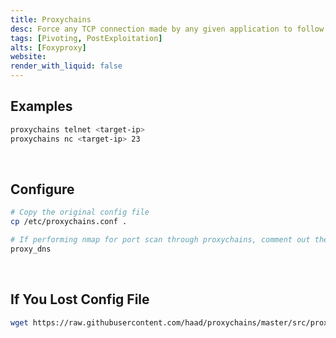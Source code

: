 ```yaml
---
title: Proxychains
desc: Force any TCP connection made by any given application to follow through proxy like TOR or any other SOCKS4, SOCKS5 or HTTP(S) proxy.
tags: [Pivoting, PostExploitation]
alts: [Foxyproxy]
website:
render_with_liquid: false
---
```


## Examples

```sh
proxychains telnet <target-ip>
proxychains nc <target-ip> 23
```

<br />

## Configure

```sh
# Copy the original config file
cp /etc/proxychains.conf .

# If performing nmap for port scan through proxychains, comment out the following. Otherwise it will hang and crash.
proxy_dns
```

<br />

## If You Lost Config File

```sh
wget https://raw.githubusercontent.com/haad/proxychains/master/src/proxychains.conf -O /etc/proxychains.conf
```